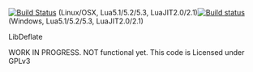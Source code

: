 [![Build Status](https://www.travis-ci.org/SafeteeWoW/LibDeflate.svg?branch=master)](https://www.travis-ci.org/SafeteeWoW/LibDeflate) (Linux/OSX, Lua5.1/5.2/5.3, LuaJIT2.0/2.1)[![Build status](https://ci.appveyor.com/api/projects/status/owdccv4jrc0g1s2x/branch/master?svg=true&passingText=Windows%20Build%20passing&failingText=Windows%20Build%20failing)](https://ci.appveyor.com/project/SafeteeWoW/libdeflate/branch/master) (Windows, Lua5.1/5.2/5.3, LuaJIT2.0/2.1)

LibDeflate

WORK IN PROGRESS. NOT functional yet. This code is Licensed under GPLv3
